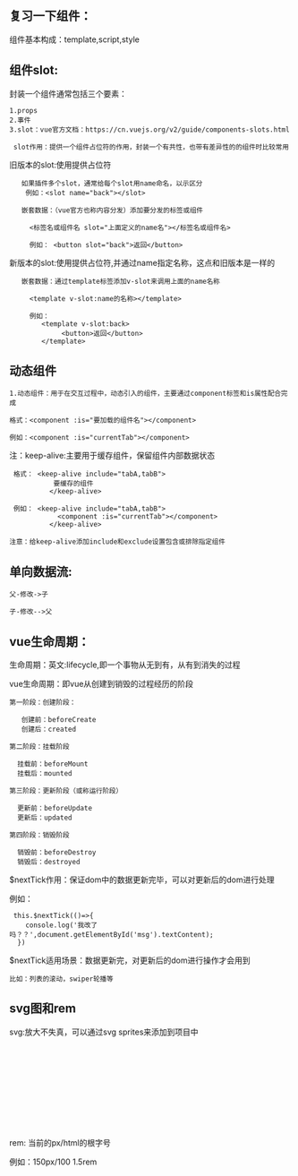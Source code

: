 ## 复习一下组件：

   组件基本构成：template,script,style


## 组件slot:

 封装一个组件通常包括三个要素：

    1.props
    2.事件
    3.slot：vue官方文档：https://cn.vuejs.org/v2/guide/components-slots.html

     slot作用：提供一个组件占位符的作用，封装一个有共性，也带有差异性的的组件时比较常用

旧版本的slot:使用<slot></slot>提供占位符

       如果插件多个slot，通常给每个slot用name命名，以示区分
        例如：<slot name="back"></slot>

       嵌套数据：（vue官方也称内容分发）添加要分发的标签或组件

         <标签名或组件名 slot="上面定义的name名"></标签名或组件名>

         例如： <button slot="back">返回</button>

新版本的slot:使用<slot></slot>提供占位符,并通过name指定名称，这点和旧版本是一样的

       嵌套数据：通过template标签添加v-slot来调用上面的name名称 
       
         <template v-slot:name的名称></template>

         例如：
            <template v-slot:back>
                 <button>返回</button>
            </template>

## 动态组件
    
    1.动态组件：用于在交互过程中，动态引入的组件，主要通过component标签和is属性配合完成

    格式：<component :is="要加载的组件名"></component>

    例如：<component :is="currentTab"></component>


   注：keep-alive:主要用于缓存组件，保留组件内部数据状态

     格式： <keep-alive include="tabA,tabB">
               要缓存的组件
              </keep-alive>

     例如： <keep-alive include="tabA,tabB">
                <component :is="currentTab"></component>
              </keep-alive>

    注意：给keep-alive添加include和exclude设置包含或排除指定组件
     
## 单向数据流:

    父-修改->子

    子-修改-->父  

## vue生命周期：
 
   生命周期：英文:lifecycle,即一个事物从无到有，从有到消失的过程

   vue生命周期：即vue从创建到销毁的过程经历的阶段

    第一阶段：创建阶段：

       创建前：beforeCreate
       创建后：created

    第二阶段：挂载阶段

      挂载前：beforeMount
      挂载后：mounted

    第三阶段：更新阶段（或称运行阶段）

      更新前：beforeUpdate
      更新后：updated

    第四阶段：销毁阶段

      销毁前：beforeDestroy
      销毁后：destroyed

   $nextTick作用：保证dom中的数据更新完毕，可以对更新后的dom进行处理

  例如：

  ```
   this.$nextTick(()=>{
      console.log('我改了吗？？',document.getElementById('msg').textContent);
    })

  ```

  $nextTick适用场景：数据更新完，对更新后的dom进行操作才会用到

    比如：列表的滚动，swiper轮播等


## svg图和rem

svg:放大不失真，可以通过svg sprites来添加到项目中


   <svg class="icon s" aria-hidden="true">
      <use xlink:href="#图标的id"></use>
  </svg>

  rem: 当前的px/html的根字号

  例如：150px/100  1.5rem